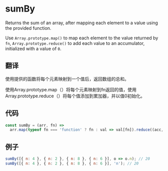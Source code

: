 # sumBy

Returns the sum of an array, after mapping each element to a value using the provided function.

Use `Array.prototype.map()` to map each element to the value returned by `fn`, `Array.prototype.reduce()` to add each value to an accumulator, initialized with a value of `0`.

## 翻译

使用提供的函数将每个元素映射到一个值后，返回数组的总和。

使用Array.prototype.map（）将每个元素映射到fn返回的值，使用Array.prototype.reduce（）将每个值添加到累加器，并以值0初始化。

## 代码

```js
const sumBy = (arr, fn) =>
  arr.map(typeof fn === 'function' ? fn : val => val[fn]).reduce((acc, val) => acc + val, 0);
```

## 例子

```js
sumBy([{ n: 4 }, { n: 2 }, { n: 8 }, { n: 6 }], o => o.n); // 20
sumBy([{ n: 4 }, { n: 2 }, { n: 8 }, { n: 6 }], 'n'); // 20
```

